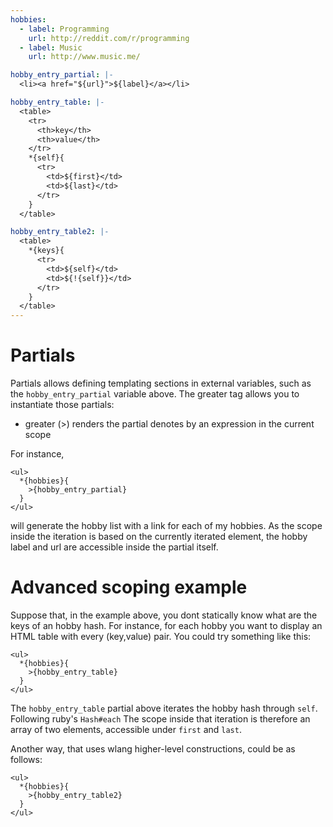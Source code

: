 ```yaml
---
hobbies:
  - label: Programming
    url: http://reddit.com/r/programming
  - label: Music
    url: http://www.music.me/

hobby_entry_partial: |-
  <li><a href="${url}">${label}</a></li>

hobby_entry_table: |-
  <table>
    <tr>
      <th>key</th>
      <th>value</th>
    </tr>
    *{self}{
      <tr>
        <td>${first}</td>
        <td>${last}</td>
      </tr>
    }
  </table>

hobby_entry_table2: |-
  <table>
    *{keys}{
      <tr>
        <td>${self}</td>
        <td>${!{self}}</td>
      </tr>
    }
  </table>
---
```

# Partials

Partials allows defining templating sections in external variables, such as the `hobby_entry_partial` variable above. The greater tag allows you to instantiate those partials:

* greater (>) renders the partial denotes by an expression in the current scope

For instance,

    <ul>
      *{hobbies}{
        >{hobby_entry_partial}
      }
    </ul>

will generate the hobby list with a link for each of my hobbies. As the scope inside the iteration is based on the currently iterated element, the hobby label and url are accessible inside the partial itself.

# Advanced scoping example

Suppose that, in the example above, you dont statically know what are the keys of an hobby hash. For instance, for each hobby you want to display an HTML table with every (key,value) pair. You could try something like this:

    <ul>
      *{hobbies}{
        >{hobby_entry_table}
      }
    </ul>

The `hobby_entry_table` partial above iterates the hobby hash through `self`. Following ruby's `Hash#each` The scope inside that iteration is therefore an array of two elements, accessible under `first` and `last`.

Another way, that uses wlang higher-level constructions, could be as follows:

    <ul>
      *{hobbies}{
        >{hobby_entry_table2}
      }
    </ul>
